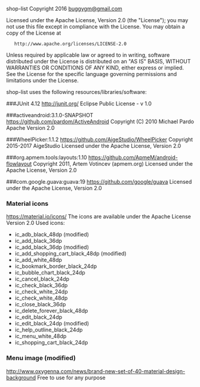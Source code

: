 shop-list
   Copyright 2016 buggygm@gmail.com

   Licensed under the Apache License, Version 2.0 (the "License");
   you may not use this file except in compliance with the License.
   You may obtain a copy of the License at

       http://www.apache.org/licenses/LICENSE-2.0

   Unless required by applicable law or agreed to in writing, software
   distributed under the License is distributed on an "AS IS" BASIS,
   WITHOUT WARRANTIES OR CONDITIONS OF ANY KIND, either express or implied.
   See the License for the specific language governing permissions and
   limitations under the License.


shop-list uses the following resources/libraries/software:

###JUnit 4.12
http://junit.org/
Eclipse Public License - v 1.0

###activeandroid:3.1.0-SNAPSHOT
https://github.com/pardom/ActiveAndroid
Copyright (C) 2010 Michael Pardo
Apache Version 2.0

###WheelPicker:1.1.2
https://github.com/AigeStudio/WheelPicker
Copyright 2015-2017 AigeStudio
Licensed under the Apache License, Version 2.0

###org.apmem.tools:layouts:1.10
https://github.com/ApmeM/android-flowlayout
Copyright 2011, Artem Votincev (apmem.org)
Licensed under the Apache License, Version 2.0

###com.google.guava:guava:19
https://github.com/google/guava
Licensed under the Apache License, Version 2.0 

### Material icons
https://material.io/icons/
The icons are available under the Apache License Version 2.0
Used icons:
* ic_adb_black_48dp (modified)
* ic_add_black_36dp
* ic_add_black_36dp (modified)
* ic_add_shopping_cart_black_48dp (modified)
* ic_add_white_48dp
* ic_bookmark_border_black_24dp
* ic_bubble_chart_black_24dp
* ic_cancel_black_24dp
* ic_check_black_36dp
* ic_check_white_24dp
* ic_check_white_48dp
* ic_close_black_36dp
* ic_delete_forever_black_48dp
* ic_edit_black_24dp
* ic_edit_black_24dp (modified)
* ic_help_outline_black_24dp
* ic_menu_white_48dp
* ic_shopping_cart_black_24dp

### Menu image (modified)
http://www.oxygenna.com/news/brand-new-set-of-40-material-design-background
Free to use for any purpose
